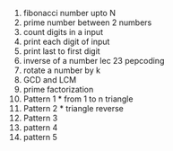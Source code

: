 1. fibonacci number upto N
2. prime number between 2 numbers 
3. count digits in a input
4. print each digit of input
5. print last to first digit 
6. inverse of a number lec 23 pepcoding
7. rotate a number by k
8. GCD and LCM
9. prime factorization
10. Pattern 1 * from 1 to n triangle 
11. Pattern 2 * triangle reverse 
12. Pattern 3
13. pattern 4
14. pattern 5
